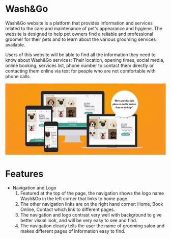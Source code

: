 # Wash&Go
Wash&Go website is a platform that provides information and services related to the care and maintenance of 
pet's appearance and hygiene. The website is designed to help pet owners find a reliable and professional 
groomer for their pets and to learn about the various grooming services available.

Users of this website will be able to find all the information they need to know about Wash&Go services:
Their location, opening times, social media, online booking, services list, phone number to contact them directly
or contacting them online via text for people who are not comfortable with phone calls.


![Alt text](assets/images/responsive.jpg)

# Features
<ul>
   <li>Navigation and Logo
      <ol>
       <li>Featured at the top of the page, the navigation shows the logo name Wash&Go in the left corner that links to home page.
       <li>The other navigation links are on the right hand corner: Home, Book Online, Contact which link to different pages.
       <li>The navigation and logo contrast very well with background to give better visual look, and will be very easy to see and find.
       <li>The navigation clearly tells the user the name of grooming salon and makes different pages of information easy to find.
       </ol> 
</ul>


